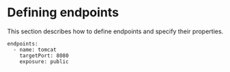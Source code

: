 # Defining endpoints

This section describes how to define endpoints and specify their properties.

```
endpoints:
  - name: tomcat
    targetPort: 8080
    exposure: public
```

